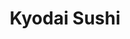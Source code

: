 ---
layout: place
title: "Kyodai Sushi"
permalink: /california/san-diego/kyodai-sushi.html
stateAbbr: CA
stateName: California
cityName: San Diego
seo:
  name: "Kyodai Sushi"
  type: Restaurant
  links: https://www.sushikyodai.com/
description: "Casual strip-mall restaurant offering traditional sushi rolls & standard Japanese dishes. Kyodai Sushi serves delicious sushi in San Diego, California. Try fresh Japanese dishes for a great dining experience. Available for takeout, delivery, lunch, and dinner."
place_id: ChIJaSFC2AD624ARrII8rgVXb0Y
photos:
  - name: >-
      places/ChIJaSFC2AD624ARrII8rgVXb0Y/photos/AeeoHcLBMAqYCAmc9QIAje_9xjUin4x4UDF6Zqp6Y_15QrFNkLIEbGChlB06zpul9sgvJYTPvNSNvVzmi9xJg5NomOor5AACWESobR_iLhCyHdXozgIuzhnKWDPcEi-rJec7DYjw_NbGVM1IYgLL-pVUS4nTPe6TtqG2m92l8SwS8ztUpXr-J6-l1G_WiPdcB-WlxYS8MYJ7adgC486rEGE3To2mDEGU90PsNfNRDcVUOvwcxeRCeWOr5nXMz3dRk_XQcBFjORs9Msx0cUoXMjM-Mj2NjwokjtbPiSg3mdKmG-qwyg
    widthPx: 4000
    heightPx: 3000
    authorAttributions:
      - displayName: Kyodai Sushi
        uri: https://maps.google.com/maps/contrib/115187727241720472127
        photoUri: >-
          https://lh3.googleusercontent.com/a-/ALV-UjWcNZ6Xjeeelo2hoadfKNlIlfgNDt7Gso0IkIYP_I6qaOl-qLii=s100-p-k-no-mo
    flagContentUri: >-
      https://www.google.com/local/imagery/report/?cb_client=maps_api_places.places_api&image_key=!1e10!2sAF1QipMR7_tzotEYWkpuvts1EvcNfQSX9E_tC9MGZm41&hl=en-US
    googleMapsUri: >-
      https://www.google.com/maps/place//data=!3m4!1e2!3m2!1sAF1QipMR7_tzotEYWkpuvts1EvcNfQSX9E_tC9MGZm41!2e10!4m2!3m1!1s0x80dbfa00d8422169:0x466f5705ae3c82ac
  - name: >-
      places/ChIJaSFC2AD624ARrII8rgVXb0Y/photos/AeeoHcL2GyHq6x9PsRsC1u1JSNs4TjVVCC3ltXoF3pO9zpzQh83EInMkOnKbn9tMWADcuWGOCFkSXOlq4ZAOpTM5uzQT7TFqi1BXenD8t4O-oxca927DX_BwBMV4iFATi6I4k1BaKh1-yX9kQ_It9QVUhd6IZNiFYRTssAN44Fa5KvYVgUKTjRLwboQ7g4mhwz2PwBjxsVW2KWB66SgC_yHY4v4JzoytPCvHkWgYMHJN7Qu_XcpdXcuLvBIVPkfmVK7cDlk9WEXBeK_75LoUiyEK7FF5MY39erKgEP6A3uikbPaeVQ
    widthPx: 500
    heightPx: 500
    authorAttributions:
      - displayName: Kyodai Sushi
        uri: https://maps.google.com/maps/contrib/115187727241720472127
        photoUri: >-
          https://lh3.googleusercontent.com/a-/ALV-UjWcNZ6Xjeeelo2hoadfKNlIlfgNDt7Gso0IkIYP_I6qaOl-qLii=s100-p-k-no-mo
    flagContentUri: >-
      https://www.google.com/local/imagery/report/?cb_client=maps_api_places.places_api&image_key=!1e10!2sAF1QipM7MFDDxVbgktfJtVDQQbXU_2jG_t0ioDFtxH-o&hl=en-US
    googleMapsUri: >-
      https://www.google.com/maps/place//data=!3m4!1e2!3m2!1sAF1QipM7MFDDxVbgktfJtVDQQbXU_2jG_t0ioDFtxH-o!2e10!4m2!3m1!1s0x80dbfa00d8422169:0x466f5705ae3c82ac
  - name: >-
      places/ChIJaSFC2AD624ARrII8rgVXb0Y/photos/AeeoHcL3D6-AdlVk_-q3hwesk-1V-zgmXGatc1h9RuMP_VC7O3yR4CmVlPXvwEDMIhbQq0P3IrZcW5KuMx5zRSM-3m9ZEfsFp579bdE97qMyfKIiCimeVlhIMbxUp4QUyzTVXavnPCHOrB09Br-oTvRoyY9P0ohI0Yj4E9ng4OLciWCdrd0_of4xqoqw6kp5zzPnt3AinfbQwnXj1mze5VBlwakV8DIY2rMy6cxGD-gOIy0tuTsS2hMFOgIPjYFqYtoqh2mOddUQkmnRoCn6EnX8OLlvijSm97n_pDmO-PZg7KyZLDfQf2bnBoIvu86fMqXNQTqhh1SSnc3mqJ_SIux54al4CHtXcSabvbhb1JCp2a-rk71cXnZ3S_TPoB5A5wNZ8cAJIFZl3uHPR00LVk_QUubd2-xopHX91I0O9B7X3QpeoOKa
    widthPx: 4032
    heightPx: 3024
    authorAttributions:
      - displayName: Maria Conchita
        uri: https://maps.google.com/maps/contrib/112164631428030303608
        photoUri: >-
          https://lh3.googleusercontent.com/a-/ALV-UjXFOpR0zSdfBw_PXmYfvoFUka7tAaaH4LYdz2Gtv_3ItMqWODM=s100-p-k-no-mo
    flagContentUri: >-
      https://www.google.com/local/imagery/report/?cb_client=maps_api_places.places_api&image_key=!1e10!2sCIHM0ogKEICAgIC4s6zotQE&hl=en-US
    googleMapsUri: >-
      https://www.google.com/maps/place//data=!3m4!1e2!3m2!1sCIHM0ogKEICAgIC4s6zotQE!2e10!4m2!3m1!1s0x80dbfa00d8422169:0x466f5705ae3c82ac
  - name: >-
      places/ChIJaSFC2AD624ARrII8rgVXb0Y/photos/AeeoHcKIHs0X16aSctkcwXeXGWFYLtTMLfv5OvQXjL4kAHJcHasCHRe4iY5r3QUJbDY_RU36gmcHEH7VaKBY6NN4O8MEUal-ahgZVsQk43Ql8vbDdc2QH9oZCVhi-0YbvmBQWVa1iFFyYsh3Z1UMx5DxEiuhC5x7CZDqCeTeqLt3nfHgago1G3kLHGQxkMNommaBdwglCU352OAQpEGH5KsV_seSjAhUHArcfxX52_HbBQ9FTdNVObW26DjTfUd9lpW-2bowDB_8tVCR4iw-ejO6qHoOEzNX_Gd5oQm22zPoY_tkVpJphBEEuNTbICpQjYDdrJBu_sgpGt8n_nJECd53IM1J-WamlJ8vcOWw3ODiYZ7N7szCGHEQVFkWs0e3T5yWuVcyR7cdszA5H2MMfa3MCS68IESlZI69ilRRDoiu5YGnq18
    widthPx: 4800
    heightPx: 3600
    authorAttributions:
      - displayName: Anthony Kelly
        uri: https://maps.google.com/maps/contrib/114387730562706389770
        photoUri: >-
          https://lh3.googleusercontent.com/a-/ALV-UjUmLvu13-792yAzwrd0vzdP269LspFpcWIoMdzRpjL6isBDb2D8nw=s100-p-k-no-mo
    flagContentUri: >-
      https://www.google.com/local/imagery/report/?cb_client=maps_api_places.places_api&image_key=!1e10!2sCIHM0ogKEICAgMDAjtnCiQE&hl=en-US
    googleMapsUri: >-
      https://www.google.com/maps/place//data=!3m4!1e2!3m2!1sCIHM0ogKEICAgMDAjtnCiQE!2e10!4m2!3m1!1s0x80dbfa00d8422169:0x466f5705ae3c82ac
  - name: >-
      places/ChIJaSFC2AD624ARrII8rgVXb0Y/photos/AeeoHcJzbWZliHHuERVHMphfQjHeZLqcIHhlQVOpbhQFv1xDzUiQb6BRI1uAFy2H7zn6g0xgB0JIQ4IQGzmdxmRfjVoJtsjIDId-4gOUPC7JuO-s5qLX30WC1THNk_oRjcLXQfEyNNU4Gd0Kr2uImpzY9kVAgZVrVnmxIbsWQfvzWTyoO2JOZkpho2_AQiKEKctxsTwy0LkLJCi1FjH6lllLF8XYFip5PW7IBlIh-wrKe2C1DRT8sAHLtJHQn-FaK3_6HLtodOOKDI9ab2aAG_rZ-ZxBw9YvGmfQMJscwlW_1phruzer9MXd7scVN1pXXEJ8zBjUTs0uLHmGmZEe-21H6w34MBq-VWBmhZyWNPz2ksfIH8LkFkJE8F3D_8UoUvm5cD7hR4YuPifE8G0rhB8dHxpMI7G0HAcgELeZPG4YnNT35Q
    widthPx: 3000
    heightPx: 4000
    authorAttributions:
      - displayName: amrita preetham
        uri: https://maps.google.com/maps/contrib/110820490774860209288
        photoUri: >-
          https://lh3.googleusercontent.com/a-/ALV-UjXXhNIid400FoVSSqNHOhkuoDFifbbwyzksrzAEltajOpbq0sOC6w=s100-p-k-no-mo
    flagContentUri: >-
      https://www.google.com/local/imagery/report/?cb_client=maps_api_places.places_api&image_key=!1e10!2sCIHM0ogKEICAgICRuYffOA&hl=en-US
    googleMapsUri: >-
      https://www.google.com/maps/place//data=!3m4!1e2!3m2!1sCIHM0ogKEICAgICRuYffOA!2e10!4m2!3m1!1s0x80dbfa00d8422169:0x466f5705ae3c82ac
  - name: >-
      places/ChIJaSFC2AD624ARrII8rgVXb0Y/photos/AeeoHcKoOk5OF_Yukc_5_2pK7E4LrjSYMwgwSl31FeV8j-g2itHel2PrV7Heh-muEWTYX4Ue64ZQiZ2gdchx8WFuZBUQptmPglfcEpNaaW-Ygw_OiegPGRM6NOvwYPh7Q3L7oy09Nuclx2SyMJXyhRNCYYopnG7j84SKXcHvDKGpq9hNtwT5CSvVgU4v7nz4xfJGiCQjrfEm62S51mvUWFlERGdbq4HZQbQTuNsTyUVr9nR0ZD0RDoyTsO3xa9zki4ienZ4au10gRpNY0S5c0SskkLOASAXAI-8F9IK8S8SugsBnjiTorLjcGIqX_QolU161l_JHmRKZviYcy6pOCZ0xW9SC717k1SrexCoOQXQvqj_nr7Q_SfAXITaGa1tkGmt_BD3Iklm_IjbWvaa1p9P6R0_0cKG2lsR34j7jSnbVE_tzIQ
    widthPx: 4800
    heightPx: 3600
    authorAttributions:
      - displayName: Anthony Kelly
        uri: https://maps.google.com/maps/contrib/114387730562706389770
        photoUri: >-
          https://lh3.googleusercontent.com/a-/ALV-UjUmLvu13-792yAzwrd0vzdP269LspFpcWIoMdzRpjL6isBDb2D8nw=s100-p-k-no-mo
    flagContentUri: >-
      https://www.google.com/local/imagery/report/?cb_client=maps_api_places.places_api&image_key=!1e10!2sCIHM0ogKEICAgMDAjtnCSQ&hl=en-US
    googleMapsUri: >-
      https://www.google.com/maps/place//data=!3m4!1e2!3m2!1sCIHM0ogKEICAgMDAjtnCSQ!2e10!4m2!3m1!1s0x80dbfa00d8422169:0x466f5705ae3c82ac
  - name: >-
      places/ChIJaSFC2AD624ARrII8rgVXb0Y/photos/AeeoHcKqEUHA5tjaLNn61Hfml0CqVXgIP8TUpv197K-7qWFouIygNve7lETGtERw6AekmpX6HXw0FLSPSh7RUMhzvIRfvNzVcmlTpPWV8Jnb_jjqilAnACJGscekqBu1XnL-oP4_TNz4xE0h9HPvoVtZ0cqWMTLPj_mggPUUN_qaj4f2HcVqMT35NrIGcHUmxE_6qKcE1RfDSbhDtRwMQlrVvnsDWnit_Z6nP8jWwZSi0VOHeeiJS4peYfU-20pKZlfGzSoQ5OuAPBqNYw0t8D8YjD7pmpUCCoq9E2tR0ozM7UA1nUQYYUN6AhxwTBEe5RtmLjT-yxsJRCI8XviRfrASvJygUoIdFhGT1WUiLsMkB71XBf2m72arHZsVCrMzpOkgJzVVkkCPWvdJVv6pIZsYSJI0uXa4VHRD7h72aK6QZZU
    widthPx: 4032
    heightPx: 3024
    authorAttributions:
      - displayName: sarah stern
        uri: https://maps.google.com/maps/contrib/116486297859254916725
        photoUri: >-
          https://lh3.googleusercontent.com/a-/ALV-UjUv1g86M11cQprqEJumKErtpPmt92V8-ejcKssQcjeNYgIszfQS=s100-p-k-no-mo
    flagContentUri: >-
      https://www.google.com/local/imagery/report/?cb_client=maps_api_places.places_api&image_key=!1e10!2sCIHM0ogKEICAgIDOyoi5fQ&hl=en-US
    googleMapsUri: >-
      https://www.google.com/maps/place//data=!3m4!1e2!3m2!1sCIHM0ogKEICAgIDOyoi5fQ!2e10!4m2!3m1!1s0x80dbfa00d8422169:0x466f5705ae3c82ac
  - name: >-
      places/ChIJaSFC2AD624ARrII8rgVXb0Y/photos/AeeoHcJzGv4a9iIR5VcbD09icBeyXhSe2_5TENvGuUQ6vwRdVfmiKYVFBPe1vSb6fQn0s9GHFuh_8fWxuen1vzppxOSbc3lhXcgA020xhaX0j6F_lTVhx_f7yIp-D5g_5YmhLYe-7mcOTod2IKiMsr8MPiPZ0WtXf9-uLKVJijGLOy1dJcSeDQd2kfp3q_G9Efx9CQs3OIZmdfTx86RaSYVT_BoQElZOeZKErQzC6LEquvpZ6PUAZnUgyi4bDfrHbgaMtcSkaRjSWreERb0iQnfMkx9dutYj8CKt8q9Yc7sZljohE-LOfXPr6FkbabXvfxbIa1ncvGnPivdppq4l2sT20hc5OTI4lVKLgL6m59AB3pw1_bZv1W-P4JmD4LxNhhT_aZ2DTQT4BkDHhTsjt7mFQellFpxfnxeW_m24g579uDotkKf7
    widthPx: 3024
    heightPx: 4032
    authorAttributions:
      - displayName: Yo Av
        uri: https://maps.google.com/maps/contrib/111232824485380299939
        photoUri: >-
          https://lh3.googleusercontent.com/a-/ALV-UjXGH5Bl4F3jMgs_sRd_fCQuC_St3I2VE2R9q0RRrzhBp_v4Iesb=s100-p-k-no-mo
    flagContentUri: >-
      https://www.google.com/local/imagery/report/?cb_client=maps_api_places.places_api&image_key=!1e10!2sCIHM0ogKEICAgIDuv_PxlQE&hl=en-US
    googleMapsUri: >-
      https://www.google.com/maps/place//data=!3m4!1e2!3m2!1sCIHM0ogKEICAgIDuv_PxlQE!2e10!4m2!3m1!1s0x80dbfa00d8422169:0x466f5705ae3c82ac
  - name: >-
      places/ChIJaSFC2AD624ARrII8rgVXb0Y/photos/AeeoHcIwDDyjRcVKlKuwPO52VA6mk4Xf8qU0JFlFTEdr6eyDF83ltkTTEw1Vv1l13D3vAGfdu5OOSo9ZtyP1IbPJdR_sfsanb8ozaVQirVzmMC46CpkmeVRm2-mLxEpKrzUcDE9LoIWKKl_rj6BNhcM6ir8hFaJLjCV5cHQyZbSZU_HH3f6wU6Tap2rS6xm-Ud0V7AxxdqY-xkwGmARtzbgJfmPY60L72ykoxN2RcNBIEkJlRtbNeeDVmI3UGzH3P-GJZ-SBmzeAUXJBQy2O8sK1aJ3HV_wG-NXnqSNAvmeC3WYDxrvab-GDgaPjbtoOxoXKziE3b3oq4MG6obRiKqZmCCkqX5JbTDoXjnqsYdG8yUR5CZS-oFyqTYwBLZajwsm-wjkYxJ5H2iN5lMdBKO1apZ0YNOoqD2XfxSNzFMI3BNI
    widthPx: 4032
    heightPx: 2268
    authorAttributions:
      - displayName: Muse Wu
        uri: https://maps.google.com/maps/contrib/112851830436820799422
        photoUri: >-
          https://lh3.googleusercontent.com/a-/ALV-UjXSEsnt7aUr8vt_w-hH1aUFch6n9KPfmJbQzcvBALP_0Reh8qI_Tw=s100-p-k-no-mo
    flagContentUri: >-
      https://www.google.com/local/imagery/report/?cb_client=maps_api_places.places_api&image_key=!1e10!2sCIHM0ogKEICAgICUutjSVQ&hl=en-US
    googleMapsUri: >-
      https://www.google.com/maps/place//data=!3m4!1e2!3m2!1sCIHM0ogKEICAgICUutjSVQ!2e10!4m2!3m1!1s0x80dbfa00d8422169:0x466f5705ae3c82ac
  - name: >-
      places/ChIJaSFC2AD624ARrII8rgVXb0Y/photos/AeeoHcK30kzT_DrvnQgMvucBNZtdYvUBgs5bKOpCBOzMXpJ-ckCD_eflmYvk8pfChLT_w88jihD_TRjGdN43GQP5EcFE0roqtZhd5bo1Oa_262RXFTOv0OAhMrkplG-zO8MFYXu4GWL6m455Jl3w5vv0q1CXZ6PpSpCY9iVRxU-SplWcA2NiUZ_CiLGUd5hV9-aEYRJd7mZaiBx9614TvT3rsny15LVibM0TnZntnRxUmVmh4kfiMqQILiminQiacCdfDhOgUbR2h3d1mFZghg2V_7zPW6ajEZEP77JZP2tQWcP0MgoAx71tXhR_jFKjkHxHJGFOLS0NkqMwbYAqFy8LRRX3panaljC4ioBRWHq5kweCd8mnvrywPMRmOj9mM-g3burTqd76Py2WpSr1Q4U9FwW2UyZuymJikwIcX9TPsvnueA
    widthPx: 4032
    heightPx: 3024
    authorAttributions:
      - displayName: sarah stern
        uri: https://maps.google.com/maps/contrib/116486297859254916725
        photoUri: >-
          https://lh3.googleusercontent.com/a-/ALV-UjUv1g86M11cQprqEJumKErtpPmt92V8-ejcKssQcjeNYgIszfQS=s100-p-k-no-mo
    flagContentUri: >-
      https://www.google.com/local/imagery/report/?cb_client=maps_api_places.places_api&image_key=!1e10!2sCIHM0ogKEICAgIDOyojZPg&hl=en-US
    googleMapsUri: >-
      https://www.google.com/maps/place//data=!3m4!1e2!3m2!1sCIHM0ogKEICAgIDOyojZPg!2e10!4m2!3m1!1s0x80dbfa00d8422169:0x466f5705ae3c82ac
address: '12075 Carmel Mountain Rd #205, San Diego, CA 92128, USA'
street: '12075 Carmel Mountain Rd #205'
city: San Diego
state: CA
zip: '92128'
country: USA
neighborhood: Carmel Mountain Ranch
latitude: '32.982860'
longitude: '-117.074214'
accessibility_options:
  wheelchairAccessibleParking: true
  wheelchairAccessibleEntrance: true
  wheelchairAccessibleRestroom: true
  wheelchairAccessibleSeating: true
business_status: OPERATIONAL
name: Kyodai Sushi
google_maps_links:
  directionsUri: >-
    https://www.google.com/maps/dir//''/data=!4m7!4m6!1m1!4e2!1m2!1m1!1s0x80dbfa00d8422169:0x466f5705ae3c82ac!3e0
  placeUri: https://maps.google.com/?cid=5075370986979492524
  writeAReviewUri: >-
    https://www.google.com/maps/place//data=!4m3!3m2!1s0x80dbfa00d8422169:0x466f5705ae3c82ac!12e1
  reviewsUri: >-
    https://www.google.com/maps/place//data=!4m4!3m3!1s0x80dbfa00d8422169:0x466f5705ae3c82ac!9m1!1b1
  photosUri: >-
    https://www.google.com/maps/place//data=!4m3!3m2!1s0x80dbfa00d8422169:0x466f5705ae3c82ac!10e5
primary_type: Japanese Restaurant
opening_hours:
  regular: null
  current: null
secondary_opening_hours:
  regular:
    weekdayDescriptions: null
    type: null
  current:
    weekdayDescriptions: null
    type: null
phone: (858) 451-2255
price_level: PRICE_LEVEL_MODERATE
price_range: $20 &ndash; $30
rating: '4.6'
rating_count: 0
website: https://www.sushikyodai.com/
reviews:
  - name: >-
      places/ChIJaSFC2AD624ARrII8rgVXb0Y/reviews/ChdDSUhNMG9nS0VJQ0FnSUREM3BIenFBRRAB
    relativePublishTimeDescription: 7 months ago
    rating: 4
    text:
      text: >-
        Kyodai means Brother. Oh, brother, this spot is on POINT. The service is
        solid. They don't bother you, you know... Which I find nice. They are
        busy, but not too busy, which is wonderful. Now, down to the food. I
        ordered the Sashimi lunch special, and I highly recommend it. The
        portions of each piece are a good size, fresh and tasty. It comes with a
        side of rice, house salad, and miso soup. It's such a great deal for a
        great lunch. Next time, I'll have to stop for dinner. Thanks.


        Update: Oysters are on POINT. Fresh live oysters. Done proper. Do
        yourself a favor and get some. You won't regret it.
      languageCode: en
    originalText:
      text: >-
        Kyodai means Brother. Oh, brother, this spot is on POINT. The service is
        solid. They don't bother you, you know... Which I find nice. They are
        busy, but not too busy, which is wonderful. Now, down to the food. I
        ordered the Sashimi lunch special, and I highly recommend it. The
        portions of each piece are a good size, fresh and tasty. It comes with a
        side of rice, house salad, and miso soup. It's such a great deal for a
        great lunch. Next time, I'll have to stop for dinner. Thanks.


        Update: Oysters are on POINT. Fresh live oysters. Done proper. Do
        yourself a favor and get some. You won't regret it.
      languageCode: en
    authorAttribution:
      displayName: Danielson GettinAround
      uri: https://www.google.com/maps/contrib/106052595380514110347/reviews
      photoUri: >-
        https://lh3.googleusercontent.com/a-/ALV-UjVvW57tAgla_DZOh52EKBAT1Ri4hegXB9Uzk-_qnggyr1di5AYU=s128-c0x00000000-cc-rp-mo-ba5
    publishTime: '2024-09-10T19:13:18.030553Z'
    flagContentUri: >-
      https://www.google.com/local/review/rap/report?postId=ChdDSUhNMG9nS0VJQ0FnSUREM3BIenFBRRAB&d=17924085&t=1
    googleMapsUri: >-
      https://www.google.com/maps/reviews/data=!4m6!14m5!1m4!2m3!1sChdDSUhNMG9nS0VJQ0FnSUREM3BIenFBRRAB!2m1!1s0x80dbfa00d8422169:0x466f5705ae3c82ac
  - name: >-
      places/ChIJaSFC2AD624ARrII8rgVXb0Y/reviews/ChZDSUhNMG9nS0VJQ0FnSUNqOGJLc0FREAE
    relativePublishTimeDescription: 11 months ago
    rating: 5
    text:
      text: >-
        Beautiful decor, lovely wait staff and delicious food. Sushi and Ramen,
        so so good. Ordered the chicken ramen and they were happy to make it
        spicy. Nice big bowl, lots of broth. We shared rolls and ramen. Cute
        date place!
      languageCode: en
    originalText:
      text: >-
        Beautiful decor, lovely wait staff and delicious food. Sushi and Ramen,
        so so good. Ordered the chicken ramen and they were happy to make it
        spicy. Nice big bowl, lots of broth. We shared rolls and ramen. Cute
        date place!
      languageCode: en
    authorAttribution:
      displayName: Cynthia C
      uri: https://www.google.com/maps/contrib/101909248930204712812/reviews
      photoUri: >-
        https://lh3.googleusercontent.com/a-/ALV-UjVZ_XjTyTVukAuA4zjlweA-IxdlO0MiMrpA3CZo-CYHfqgsRlsQdQ=s128-c0x00000000-cc-rp-mo-ba3
    publishTime: '2024-04-23T02:10:31.748640Z'
    flagContentUri: >-
      https://www.google.com/local/review/rap/report?postId=ChZDSUhNMG9nS0VJQ0FnSUNqOGJLc0FREAE&d=17924085&t=1
    googleMapsUri: >-
      https://www.google.com/maps/reviews/data=!4m6!14m5!1m4!2m3!1sChZDSUhNMG9nS0VJQ0FnSUNqOGJLc0FREAE!2m1!1s0x80dbfa00d8422169:0x466f5705ae3c82ac
  - name: >-
      places/ChIJaSFC2AD624ARrII8rgVXb0Y/reviews/ChZDSUhNMG9nS0VJQ0FnSURoNU9famZBEAE
    relativePublishTimeDescription: 2 years ago
    rating: 5
    text:
      text: >-
        4.5 if I could split my stars. While it was really good and the kids and
        I all enjoyed it; it wasn’t the best sushi I’ve had (good, not best).
        Also depending on your preferences, this may or may not bother you but
        it seemed like the rolls either didn’t have veggies or they just had one
        veggie. We typically put 2-3 veggies in ours. But again that may be a
        plus or minus for you. Service was also pushing me toward a five, they
        were very nice. And the price was reasonable as well (for sushi).
      languageCode: en
    originalText:
      text: >-
        4.5 if I could split my stars. While it was really good and the kids and
        I all enjoyed it; it wasn’t the best sushi I’ve had (good, not best).
        Also depending on your preferences, this may or may not bother you but
        it seemed like the rolls either didn’t have veggies or they just had one
        veggie. We typically put 2-3 veggies in ours. But again that may be a
        plus or minus for you. Service was also pushing me toward a five, they
        were very nice. And the price was reasonable as well (for sushi).
      languageCode: en
    authorAttribution:
      displayName: Michael Moyer
      uri: https://www.google.com/maps/contrib/116008114993805626327/reviews
      photoUri: >-
        https://lh3.googleusercontent.com/a-/ALV-UjUBIQODINNuupwBGd4MZ0h-4n-PYP4uln9uqRa7S9vRlrZr2-mV=s128-c0x00000000-cc-rp-mo-ba3
    publishTime: '2023-03-02T04:06:54.941364Z'
    flagContentUri: >-
      https://www.google.com/local/review/rap/report?postId=ChZDSUhNMG9nS0VJQ0FnSURoNU9famZBEAE&d=17924085&t=1
    googleMapsUri: >-
      https://www.google.com/maps/reviews/data=!4m6!14m5!1m4!2m3!1sChZDSUhNMG9nS0VJQ0FnSURoNU9famZBEAE!2m1!1s0x80dbfa00d8422169:0x466f5705ae3c82ac
  - name: >-
      places/ChIJaSFC2AD624ARrII8rgVXb0Y/reviews/ChZDSUhNMG9nS0VJQ0FnSURQbTVXNVBBEAE
    relativePublishTimeDescription: 4 months ago
    rating: 5
    text:
      text: >-
        Excellent food! We got 2 different sushi rolls and fried rice. They were
        both really good and the ordering process was really easy. Food came out
        fast. Clean restroom. Overall a great experience!
      languageCode: en
    originalText:
      text: >-
        Excellent food! We got 2 different sushi rolls and fried rice. They were
        both really good and the ordering process was really easy. Food came out
        fast. Clean restroom. Overall a great experience!
      languageCode: en
    authorAttribution:
      displayName: Heather Fulton
      uri: https://www.google.com/maps/contrib/117339825467120780093/reviews
      photoUri: >-
        https://lh3.googleusercontent.com/a-/ALV-UjWLRat0JIasGIxt7_L7_3WCrBWhEx-jefuX0K4Y5TG0Ty3eiOLF=s128-c0x00000000-cc-rp-mo
    publishTime: '2024-12-05T19:33:03.308393Z'
    flagContentUri: >-
      https://www.google.com/local/review/rap/report?postId=ChZDSUhNMG9nS0VJQ0FnSURQbTVXNVBBEAE&d=17924085&t=1
    googleMapsUri: >-
      https://www.google.com/maps/reviews/data=!4m6!14m5!1m4!2m3!1sChZDSUhNMG9nS0VJQ0FnSURQbTVXNVBBEAE!2m1!1s0x80dbfa00d8422169:0x466f5705ae3c82ac
  - name: >-
      places/ChIJaSFC2AD624ARrII8rgVXb0Y/reviews/ChdDSUhNMG9nS0VJQ0FnSUNCcEszbV9BRRAB
    relativePublishTimeDescription: 2 years ago
    rating: 4
    text:
      text: >-
        Great ambiance & wonderful service. Great date-night eatery! We always
        take advantage of the Happy Hour 1¢ sake! Good (but not outstanding)
        sushi, and we go here more than any other sushi restaurant.
      languageCode: en
    originalText:
      text: >-
        Great ambiance & wonderful service. Great date-night eatery! We always
        take advantage of the Happy Hour 1¢ sake! Good (but not outstanding)
        sushi, and we go here more than any other sushi restaurant.
      languageCode: en
    authorAttribution:
      displayName: Timothy H
      uri: https://www.google.com/maps/contrib/108240551994233835912/reviews
      photoUri: >-
        https://lh3.googleusercontent.com/a-/ALV-UjVfUuvPmkW2mKnElRYKBAmKzjsQ3O-tIvAztCSlGuGUe-WLCsnZJg=s128-c0x00000000-cc-rp-mo-ba5
    publishTime: '2022-12-17T16:52:24.365760Z'
    flagContentUri: >-
      https://www.google.com/local/review/rap/report?postId=ChdDSUhNMG9nS0VJQ0FnSUNCcEszbV9BRRAB&d=17924085&t=1
    googleMapsUri: >-
      https://www.google.com/maps/reviews/data=!4m6!14m5!1m4!2m3!1sChdDSUhNMG9nS0VJQ0FnSUNCcEszbV9BRRAB!2m1!1s0x80dbfa00d8422169:0x466f5705ae3c82ac
parking_options:
  freeParkingLot: true
  freeStreetParking: true
payment_options:
  acceptsCreditCards: true
  acceptsDebitCards: true
  acceptsCashOnly: false
  acceptsNfc: true
allow_dogs: null
curbside_pickup: null
delivery: true
dine_in: true
good_for_children: true
good_for_groups: true
good_for_sports: null
live_music: false
menu_for_children: true
outdoor_seating: null
reservable: true
restroom: true
serves_beer: true
serves_breakfast: false
serves_brunch: true
serves_cocktails: null
serves_coffee: null
serves_dinner: true
serves_dessert: true
serves_lunch: true
serves_vegetarian_food: true
serves_wine: true
takeout: true
update_category: essentials
summary: >-
  Casual strip-mall restaurant offering traditional sushi rolls & standard
  Japanese dishes.

---